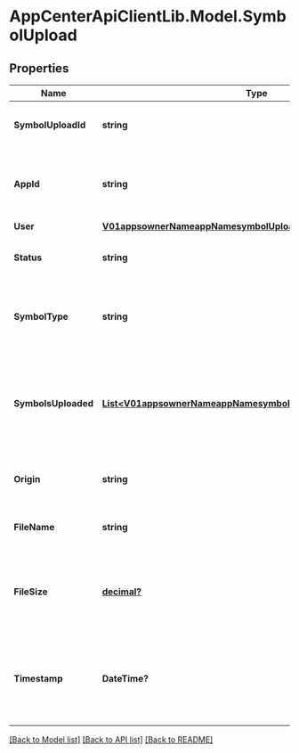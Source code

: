 # AppCenterApiClientLib.Model.SymbolUpload
## Properties

Name | Type | Description | Notes
------------ | ------------- | ------------- | -------------
**SymbolUploadId** | **string** | The id for the current symbol upload | 
**AppId** | **string** | The application that this symbol upload belongs to | 
**User** | [**V01appsownerNameappNamesymbolUploadsUser**](V01appsownerNameappNamesymbolUploadsUser.md) |  | [optional] 
**Status** | **string** | The current status for the symbol upload | 
**SymbolType** | **string** | The type of the symbol for the current symbol upload | 
**SymbolsUploaded** | [**List&lt;V01appsownerNameappNamesymbolUploadsSymbolsUploaded&gt;**](V01appsownerNameappNamesymbolUploadsSymbolsUploaded.md) | The symbols found in the upload. This may be empty until the status is indexed | [optional] 
**Origin** | **string** | The origin of the symbol upload | [optional] 
**FileName** | **string** | The file name for the symbol upload | [optional] 
**FileSize** | [**decimal?**](BigDecimal.md) | The size of the file in Mebibytes. This may be 0 until the status is indexed | [optional] 
**Timestamp** | **DateTime?** | When the symbol upload was committed, or last transaction time if not committed | [optional] 

[[Back to Model list]](../README.md#documentation-for-models) [[Back to API list]](../README.md#documentation-for-api-endpoints) [[Back to README]](../README.md)

